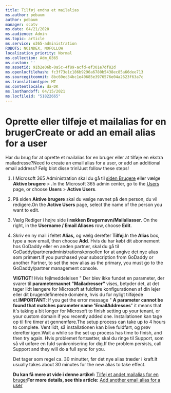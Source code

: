 ```yaml
---
title: Tilføj endnu et mailalias
ms.author: pebaum
author: pebaum
manager: scotv
ms.date: 04/21/2020
ms.audience: Admin
ms.topic: article
ms.service: o365-administration
ROBOTS: NOINDEX, NOFOLLOW
localization_priority: Normal
ms.collection: Adm_O365
ms.custom: ''
ms.assetid: 91b2e06b-0a5c-4f89-acfd-ef301e7df82d
ms.openlocfilehash: fc3f73e1c186b9296a6780b5438ec85a66dee713
ms.sourcegitcommit: 8bc60ec34bc1e40685e3976576e04a2623f63a7c
ms.translationtype: MT
ms.contentlocale: da-DK
ms.lasthandoff: 04/15/2021
ms.locfileid: "51822665"
---
```

# <a name="create-or-add-an-email-alias-for-a-user"></a><span data-ttu-id="b7cba-102">Oprette eller tilføje et mailalias for en bruger</span><span class="sxs-lookup"><span data-stu-id="b7cba-102">Create or add an email alias for a user</span></span>

<span data-ttu-id="b7cba-103">Har du brug for at oprette et mailalias for en bruger eller at tilføje en ekstra mailadresse?</span><span class="sxs-lookup"><span data-stu-id="b7cba-103">Need to create an email alias for a user, or add an additional email address?</span></span> <span data-ttu-id="b7cba-104">Følg blot disse trin!</span><span class="sxs-lookup"><span data-stu-id="b7cba-104">Just follow these steps!</span></span>
  
1. <span data-ttu-id="b7cba-105">I Microsoft 365 Administration skal du gå til [siden Brugere](https://go.microsoft.com/fwlink/p/?linkid=834822) eller vælge **Aktive brugere**  >  **.**</span><span class="sxs-lookup"><span data-stu-id="b7cba-105">In the Microsoft 365 admin center, go to the [Users](https://go.microsoft.com/fwlink/p/?linkid=834822) page, or choose **Users** > **Active Users**.</span></span>
    
2. <span data-ttu-id="b7cba-106">På siden **Aktive brugere** skal du vælge navnet på den person, du vil redigere.</span><span class="sxs-lookup"><span data-stu-id="b7cba-106">On the **Active Users** page, select the name of the person you want to edit.</span></span> 
    
3. <span data-ttu-id="b7cba-107">Vælg Rediger i højre side **i rækken Brugernavn/Mailaliasser.** </span><span class="sxs-lookup"><span data-stu-id="b7cba-107">On the right, in the **Username / Email Aliases** row, choose **Edit**.</span></span>
    
4. <span data-ttu-id="b7cba-108">Skriv en ny mail i feltet **Alias,** og vælg derefter **Tilføj**.</span><span class="sxs-lookup"><span data-stu-id="b7cba-108">In the **Alias** box, type a new email, then choose **Add**.</span></span> <span data-ttu-id="b7cba-109">Hvis du har købt dit abonnement hos GoDaddy eller en anden partner, skal du gå til GoDaddy/partneradministrationskonsollen for at angive det nye alias som primært.</span><span class="sxs-lookup"><span data-stu-id="b7cba-109">If you purchased your subscription from GoDaddy or another Partner, to set the new alias as the primary, you must go to the GoDaddy/partner management console.</span></span> 
    
    <span data-ttu-id="b7cba-110">**VIGTIGT!** Hvis fejlmeddelelsen " Der blev ikke fundet en parameter, der svarer til **parameternavnet "Mailadresser"** vises, betyder det, at det tager lidt længere for Microsoft at fuldføre konfigurationen af din lejer eller dit brugerdefinerede domæne, hvis du for nyligt tilføjede et.</span><span class="sxs-lookup"><span data-stu-id="b7cba-110">**IMPORTANT**: If you get the error message " **A parameter cannot be found that matches parameter name 'EmailAddresses**" it means that it's taking a bit longer for Microsoft to finish setting up your tenant, or your custom domain if you recently added one.</span></span> <span data-ttu-id="b7cba-111">Installationen kan tage op til fire timer at gennemføre.</span><span class="sxs-lookup"><span data-stu-id="b7cba-111">The setup process can take up to 4 hours to complete.</span></span> <span data-ttu-id="b7cba-112">Vent lidt, så installationen kan blive fuldført, og prøv derefter igen.</span><span class="sxs-lookup"><span data-stu-id="b7cba-112">Wait a while so the set up process has time to finish, and then try again.</span></span> <span data-ttu-id="b7cba-113">Hvis problemet fortsætter, skal du ringe til Support, som så vil udføre en fuld synkronisering for dig.</span><span class="sxs-lookup"><span data-stu-id="b7cba-113">If the problem persists, call Support and they will do a full sync for you.</span></span>
    
    <span data-ttu-id="b7cba-114">Det tager som regel ca. 30 minutter, før det nye alias træder i kraft.</span><span class="sxs-lookup"><span data-stu-id="b7cba-114">It usually takes about 30 minutes for the new alias to take effect.</span></span>
    
    <span data-ttu-id="b7cba-115">**Du kan få mere at vide i denne artikel:** [Tilføj et andet mailalias for en bruger](https://docs.microsoft.com/microsoft-365/admin/email/add-another-email-alias-for-a-user)</span><span class="sxs-lookup"><span data-stu-id="b7cba-115">**For more details, see this article:** [Add another email alias for a user](https://docs.microsoft.com/microsoft-365/admin/email/add-another-email-alias-for-a-user)</span></span>
    

